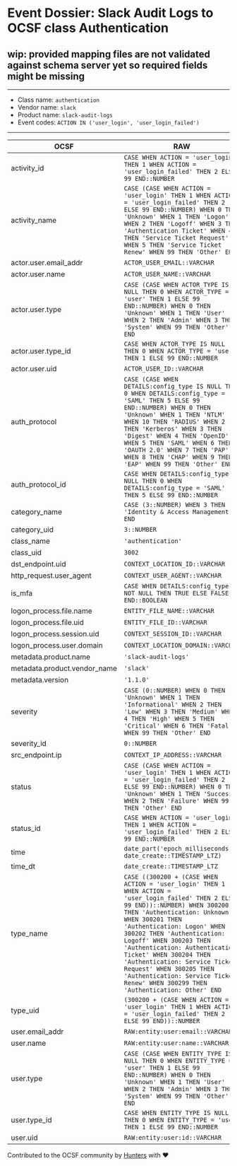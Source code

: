 # Event Dossier: Slack Audit Logs to OCSF class Authentication

## wip: provided mapping files are not validated against schema server yet so required fields might be missing
---
* Class name: `authentication`
* Vendor name: `slack`
* Product name: `slack-audit-logs`
* Event codes: `ACTION IN ('user_login', 'user_login_failed')`
---

| OCSF | RAW |
| --- | --- |
| activity_id | ```CASE WHEN ACTION = 'user_login' THEN 1 WHEN ACTION = 'user_login_failed' THEN 2 ELSE 99 END::NUMBER``` |
| activity_name | ```CASE (CASE WHEN ACTION = 'user_login' THEN 1 WHEN ACTION = 'user_login_failed' THEN 2 ELSE 99 END::NUMBER) WHEN 0 THEN 'Unknown' WHEN 1 THEN 'Logon' WHEN 2 THEN 'Logoff' WHEN 3 THEN 'Authentication Ticket' WHEN 4 THEN 'Service Ticket Request' WHEN 5 THEN 'Service Ticket Renew' WHEN 99 THEN 'Other' END``` |
| actor.user.email_addr | ```ACTOR_USER_EMAIL::VARCHAR``` |
| actor.user.name | ```ACTOR_USER_NAME::VARCHAR``` |
| actor.user.type | ```CASE (CASE WHEN ACTOR_TYPE IS NULL THEN 0 WHEN ACTOR_TYPE = 'user' THEN 1 ELSE 99 END::NUMBER) WHEN 0 THEN 'Unknown' WHEN 1 THEN 'User' WHEN 2 THEN 'Admin' WHEN 3 THEN 'System' WHEN 99 THEN 'Other' END``` |
| actor.user.type_id | ```CASE WHEN ACTOR_TYPE IS NULL THEN 0 WHEN ACTOR_TYPE = 'user' THEN 1 ELSE 99 END::NUMBER``` |
| actor.user.uid | ```ACTOR_USER_ID::VARCHAR``` |
| auth_protocol | ```CASE (CASE WHEN DETAILS:config_type IS NULL THEN 0 WHEN DETAILS:config_type = 'SAML' THEN 5 ELSE 99 END::NUMBER) WHEN 0 THEN 'Unknown' WHEN 1 THEN 'NTLM' WHEN 10 THEN 'RADIUS' WHEN 2 THEN 'Kerberos' WHEN 3 THEN 'Digest' WHEN 4 THEN 'OpenID' WHEN 5 THEN 'SAML' WHEN 6 THEN 'OAUTH 2.0' WHEN 7 THEN 'PAP' WHEN 8 THEN 'CHAP' WHEN 9 THEN 'EAP' WHEN 99 THEN 'Other' END``` |
| auth_protocol_id | ```CASE WHEN DETAILS:config_type IS NULL THEN 0 WHEN DETAILS:config_type = 'SAML' THEN 5 ELSE 99 END::NUMBER``` |
| category_name | ```CASE (3::NUMBER) WHEN 3 THEN 'Identity & Access Management' END``` |
| category_uid | ```3::NUMBER``` |
| class_name | ```'authentication'``` |
| class_uid | ```3002``` |
| dst_endpoint.uid | ```CONTEXT_LOCATION_ID::VARCHAR``` |
| http_request.user_agent | ```CONTEXT_USER_AGENT::VARCHAR``` |
| is_mfa | ```CASE WHEN DETAILS:config_type IS NOT NULL THEN TRUE ELSE FALSE END::BOOLEAN``` |
| logon_process.file.name | ```ENTITY_FILE_NAME::VARCHAR``` |
| logon_process.file.uid | ```ENTITY_FILE_ID::VARCHAR``` |
| logon_process.session.uid | ```CONTEXT_SESSION_ID::VARCHAR``` |
| logon_process.user.domain | ```CONTEXT_LOCATION_DOMAIN::VARCHAR``` |
| metadata.product.name | ```'slack-audit-logs'``` |
| metadata.product.vendor_name | ```'slack'``` |
| metadata.version | ```'1.1.0'``` |
| severity | ```CASE (0::NUMBER) WHEN 0 THEN 'Unknown' WHEN 1 THEN 'Informational' WHEN 2 THEN 'Low' WHEN 3 THEN 'Medium' WHEN 4 THEN 'High' WHEN 5 THEN 'Critical' WHEN 6 THEN 'Fatal' WHEN 99 THEN 'Other' END``` |
| severity_id | ```0::NUMBER``` |
| src_endpoint.ip | ```CONTEXT_IP_ADDRESS::VARCHAR``` |
| status | ```CASE (CASE WHEN ACTION = 'user_login' THEN 1 WHEN ACTION = 'user_login_failed' THEN 2 ELSE 99 END::NUMBER) WHEN 0 THEN 'Unknown' WHEN 1 THEN 'Success' WHEN 2 THEN 'Failure' WHEN 99 THEN 'Other' END``` |
| status_id | ```CASE WHEN ACTION = 'user_login' THEN 1 WHEN ACTION = 'user_login_failed' THEN 2 ELSE 99 END::NUMBER``` |
| time | ```date_part('epoch_milliseconds', date_create::TIMESTAMP_LTZ)``` |
| time_dt | ```date_create::TIMESTAMP_LTZ``` |
| type_name | ```CASE ((300200 + (CASE WHEN ACTION = 'user_login' THEN 1 WHEN ACTION = 'user_login_failed' THEN 2 ELSE 99 END))::NUMBER) WHEN 300200 THEN 'Authentication: Unknown' WHEN 300201 THEN 'Authentication: Logon' WHEN 300202 THEN 'Authentication: Logoff' WHEN 300203 THEN 'Authentication: Authentication Ticket' WHEN 300204 THEN 'Authentication: Service Ticket Request' WHEN 300205 THEN 'Authentication: Service Ticket Renew' WHEN 300299 THEN 'Authentication: Other' END``` |
| type_uid | ```(300200 + (CASE WHEN ACTION = 'user_login' THEN 1 WHEN ACTION = 'user_login_failed' THEN 2 ELSE 99 END))::NUMBER``` |
| user.email_addr | ```RAW:entity:user:email::VARCHAR``` |
| user.name | ```RAW:entity:user:name::VARCHAR``` |
| user.type | ```CASE (CASE WHEN ENTITY_TYPE IS NULL THEN 0 WHEN ENTITY_TYPE = 'user' THEN 1 ELSE 99 END::NUMBER) WHEN 0 THEN 'Unknown' WHEN 1 THEN 'User' WHEN 2 THEN 'Admin' WHEN 3 THEN 'System' WHEN 99 THEN 'Other' END``` |
| user.type_id | ```CASE WHEN ENTITY_TYPE IS NULL THEN 0 WHEN ENTITY_TYPE = 'user' THEN 1 ELSE 99 END::NUMBER``` |
| user.uid | ```RAW:entity:user:id::VARCHAR``` |

Contributed to the OCSF community by [Hunters](https://www.hunters.security/) with ❤
